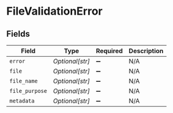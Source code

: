 # FileValidationError


## Fields

| Field              | Type               | Required           | Description        |
| ------------------ | ------------------ | ------------------ | ------------------ |
| `error`            | *Optional[str]*    | :heavy_minus_sign: | N/A                |
| `file`             | *Optional[str]*    | :heavy_minus_sign: | N/A                |
| `file_name`        | *Optional[str]*    | :heavy_minus_sign: | N/A                |
| `file_purpose`     | *Optional[str]*    | :heavy_minus_sign: | N/A                |
| `metadata`         | *Optional[str]*    | :heavy_minus_sign: | N/A                |